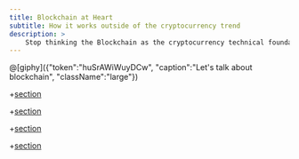 ```yaml
---
title: Blockchain at Heart
subtitle: How it works outside of the cryptocurrency trend
description: >
    Stop thinking the Blockchain as the cryptocurrency technical foundation. Let's dive in its technical structure. How it works, with code, demos, and magic!
---
```


@[giphy]({"token":"huSrAWiWuyDCw", "caption":"Let's talk about blockchain", "className":"large"})

+[section](sections/en/hello.md)

+[section](sections/en/blockchain.md)

+[section](sections/en/code.md)

+[section](sections/en/conclusion.md)
